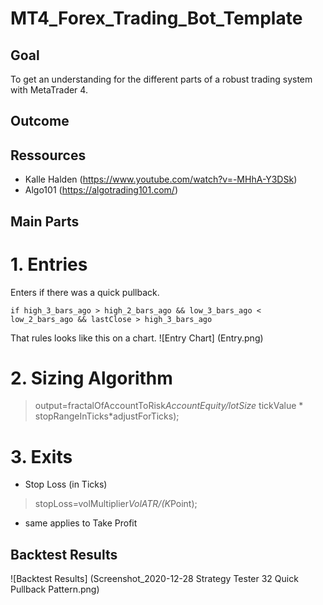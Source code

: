 # MT4_Forex_Trading_Bot_Template

## Goal
To get an understanding for the different parts of a robust trading system with MetaTrader 4.

## Outcome

## Ressources
- Kalle Halden (https://www.youtube.com/watch?v=-MHhA-Y3DSk)
- Algo101 (https://algotrading101.com/)

## Main Parts
# 1. Entries
  Enters if there was a quick pullback.
  ```
  if high_3_bars_ago > high_2_bars_ago && low_3_bars_ago < low_2_bars_ago && lastClose > high_3_bars_ago
  ```
  That rules looks like this on a chart.
  ![Entry Chart] (Entry.png)
 
# 2. Sizing Algorithm
  > output=fractalOfAccountToRisk*AccountEquity/lotSize* tickValue * stopRangeInTicks*adjustForTicks);

# 3. Exits
  - Stop Loss (in Ticks)
  > stopLoss=volMultiplier*VolATR/(K*Point);
  - same applies to Take Profit

## Backtest Results
![Backtest Results] (Screenshot_2020-12-28 Strategy Tester 32 Quick Pullback Pattern.png)
